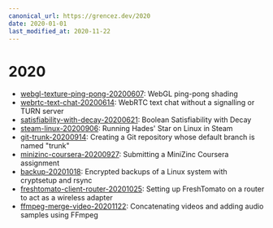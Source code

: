 ```yaml
---
canonical_url: https://grencez.dev/2020
date: 2020-01-01
last_modified_at: 2020-11-22
---
```


# 2020

* [webgl-texture-ping-pong-20200607](webgl-texture-ping-pong-20200607/index.md): WebGL ping-pong shading
* [webrtc-text-chat-20200614](webrtc-text-chat-20200614/index.md): WebRTC text chat without a signalling or TURN server
* [satisfiability-with-decay-20200621](satisfiability-with-decay-20200621.md): Boolean Satisfiability with Decay
* [steam-linux-20200906](steam-linux-20200906.md): Running Hades' Star on Linux in Steam
* [git-trunk-20200914](git-trunk-20200914.md): Creating a Git repository whose default branch is named "trunk"
* [minizinc-coursera-20200927](minizinc-coursera-20200927.md): Submitting a MiniZinc Coursera assignment
* [backup-20201018](backup-20201018/index.md): Encrypted backups of a Linux system with cryptsetup and rsync
* [freshtomato-client-router-20201025](freshtomato-client-router-20201025.md): Setting up FreshTomato on a router to act as a wireless adapter
* [ffmpeg-merge-video-20201122](ffmpeg-merge-video-20201122.md): Concatenating videos and adding audio samples using FFmpeg
